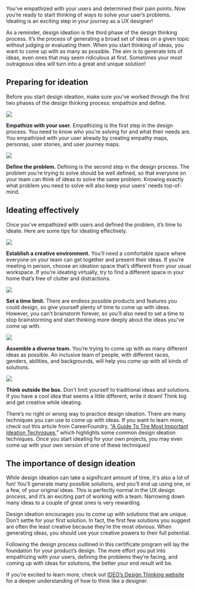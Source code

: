 


You’ve empathized with your users and determined their pain points. Now you’re ready to start thinking of ways to solve your user’s problems. Ideating is an exciting step in your journey as a UX designer! 

As a reminder, design ideation is the third phase of the design thinking process. It’s the process of generating a broad set of ideas on a given topic without judging or evaluating them. When you start thinking of ideas, you want to come up with as many as possible. The aim is to generate lots of ideas, even ones that may seem ridiculous at first. Sometimes your most outrageous idea will turn into a great and unique solution!

## **Preparing for ideation**

Before you start design ideation, make sure you’ve worked through the first two phases of the design thinking process: empathize and define.  

![](https://d3c33hcgiwev3.cloudfront.net/imageAssetProxy.v1/_S_38isqRb-Esv3zIz5WAg_8dd120999c2c462fba9fff24393cc8f1_wlM2AG8U-fH6n8AD-4XaGdN-0NiMiEA2TbsDYxkmVqzdVzxY11E0hwRdyBKEIfvoabL2rsHIMmeRwmED8BfaorjtvICZRTOY0m0xLMOrRXMTGfIhHEN-8Hjx6wF-E8N1m00ivQ4jYOK7z2dvD1iYTBABkaiTHIk_78SASnfvsG4s-NxxKSZIVSI5KepbyYRpV3ewRnR2x9s_vKDcMbhdnU0RufREXteRqytggQ?expiry=1744329600000&hmac=kEmVpsP25GC5LVvW4SV8guCJznrF3S4jnjnY1DWewNQ)

**Empathize with your user.** Empathizing is the first step in the design process. You need to know who you’re solving for and what their needs are. You empathized with your user already by creating empathy maps, personas, user stories, and user journey maps. 

![](https://d3c33hcgiwev3.cloudfront.net/imageAssetProxy.v1/D3kDKaW0QmOH1PbBE4ZMbw_ac4eb6cb00da46c2b6b0df2cd40a38f1_dIJtRHgrwLK2eT85fSAwsvppd35tWXxN_lLoCZLohvoy3OEWFw0Bh3kgodP14OEP484W_gIiypvXKVAeuJbt3v2NUJl5-Pf95AC2UDtKDTKP4C7L-9jNWAev28JZjGpgXawwgqIs_h7IjKi4_vrzyBzB91Ga6hm-XiMfcJ7Wp_1tPeQ8xuCfAyLjodQgXbfOZ3yv0nXXP3owaxH0uzvo4UHmJKbx4a8Okgz2gA?expiry=1744329600000&hmac=l_c9E-QX3KL5w8EEy_LNfP5IMgtROmgBpAtzV_2Bbcc)

**Define the problem.** Defining is the second step in the design process. The problem you’re trying to solve should be well defined, so that everyone on your team can think of ideas to solve the same problem. Knowing exactly what problem you need to solve will also keep your users’ needs top-of-mind.

## **Ideating effectively**

Once you’ve empathized with users and defined the problem, it’s time to ideate. Here are some tips for ideating effectively.

![](https://d3c33hcgiwev3.cloudfront.net/imageAssetProxy.v1/_Fm1-l3vQTehRPpVdQMxKw_0fbfd366fdf64b0e9557b3eae27db3f1_FyNDoIEtPdNj-4ZO2i9mLwIliemljjgO0iurIpmhu6EL3604XAYWiCTqSD22GRnMm1QOXPwBHocmHDFhqeqdBXUz6CQdyBisywbrFQmBx_-o7mjrRPDvbtVIvpeKO8zqcsOvDpQIHHztHREUaNAC2MfKEv8gKkf44Tczhg6fN-Ko2m9W_SZii1iVxtw15Mz_7h1HQCdIlU3IKGdjMH3usG0zfy2w4qKlUfn_A?expiry=1744329600000&hmac=T2AoqaBZcpJ0vjNqh0akSfuey506tgvCA0vzuX8-MDE)

**Establish a creative environment.** You’ll need a comfortable space where everyone on your team can get together and present their ideas. If you’re meeting in person, choose an ideation space that’s different from your usual workspace. If you’re ideating virtually, try to find a different space in your home that’s free of clutter and distractions.

![](https://d3c33hcgiwev3.cloudfront.net/imageAssetProxy.v1/Geo1hoeeQMGvpzrc08pKUw_c6184bdbe1a84cb888920db93c9bcaf1_SWVPB_qHSZguNbmzAqnrjBqe7gFwMCoztKl7Q4M8C1I0dFe_ohSOs2z4GbKE2r7hbCcMuHavURleUFZtu4q3onB9f47RjVAY_gn93jrx3GBqurNAlfNDQ_7zIuT_Jlwc32pB0ZzxzKX-PczYTva2IME9Bi57ur8ho8tNWA4YdqcZ4z7vC2XJrJQvrE58_-MYXMtM4zfwSaZ_9Ttn0XsLhTiTJskGN4bTmclQJg?expiry=1744329600000&hmac=gVqQJPdfdUAqXchxlxJzvYZGhlf4srKuIRLmAH4quAw)

**Set a time limit.** There are endless possible products and features you could design, so give yourself plenty of time to come up with ideas. However, you can’t brainstorm forever, so you’ll also need to set a time to stop brainstorming and start thinking more deeply about the ideas you’ve come up with.

![](https://d3c33hcgiwev3.cloudfront.net/imageAssetProxy.v1/_cDpT6NQStyThKeNfiO2Fw_0739903e8dc548609aa74c2b95bb08f1_nmugfxaNChm407ooXp80e7IpoZWlbC9nMVU1ouuAn2-lpyY1rtEwFVeqr4dB0V4UY_3KRQz0pF2dtQc3Xlab6saPuGq-XKYlipctzXqSflL4cSzb1yI0clltR_SnOEDV3WQWOnKr92-7lNMit890B1wn4XGLtwwwNIY-UrYraUSoBC26xK6o9o0VdkdhTEovodedn3RZ_VNShUxoFJ-cvdGt_ax8fkd1uUZwkw?expiry=1744329600000&hmac=6E_I8kLTzc5L3bnsFCa9K8XoIkUZy7EYUectIp8coUs)

**Assemble a diverse team.** You’re trying to come up with as many different ideas as possible. An inclusive team of people, with different races, genders, abilities, and backgrounds, will help you come up with all kinds of solutions.

![](https://d3c33hcgiwev3.cloudfront.net/imageAssetProxy.v1/M0_nhl8lTOKSNlMrr1v7_A_a98e096518ac42f7b72b6328179b8ff1_YjOqSHLLMZs5GOoGV741tivbOdYlBaz9FSZgr5VHeiEJis4pVvESzt9ruAYEjYo1uQsonDpDSmhpUw0mhmR5Ji1wty5BnCMxPC6hggcJW5r-rz0aF13mHH_x-B9v6loxsZhOasS9dAK9iRTTw8F1V6myxhrydJyF4oHoNdFyxc_7GA7dMihZPttgTwt7a3JX5za9nMyxuj-LXOzdyjV4jbPCEokorCkMs64Kyg?expiry=1744329600000&hmac=JymDAEwmL4uLs93p-pYbcV57RiLNN5Tk44voR6vt8iM)

**Think outside the box.** Don’t limit yourself to traditional ideas and solutions. If you have a cool idea that seems a little different, write it down! Think big and get creative while ideating. 

There’s no right or wrong way to practice design ideation. There are many techniques you can use to come up with ideas. If you want to learn more, check out this article from CareerFoundry, [“A Guide To The Most Important Ideation Techniques](https://careerfoundry.com/en/blog/ux-design/what-is-ideation-in-design-thinking/),” which highlights some common design ideation techniques. Once you start ideating for your own projects, you may even come up with your own version of one of these techniques!

## **The importance of design ideation**

While design ideation can take a significant amount of time, it's also a lot of fun! You’ll generate many possible solutions, and you’ll end up using one, or a few, of your original ideas. This is perfectly normal in the UX design process, and it’s an exciting part of working with a team. Narrowing down many ideas to a couple of great ones is very rewarding.

Design ideation encourages you to come up with solutions that are unique. Don’t settle for your first solution. In fact, the first few solutions you suggest are often the least creative because they’re the most obvious. When generating ideas, you should use your creative powers to their full potential.

Following the design process outlined in this certificate program will lay the foundation for your product’s design. The more effort you put into empathizing with your users, defining the problems they’re facing, and coming up with ideas for solutions, the better your end result will be. 

If you're excited to learn more, check out [IDEO’s Design Thinking website](https://designthinking.ideo.com/) for a deeper understanding of how to think like a designer.